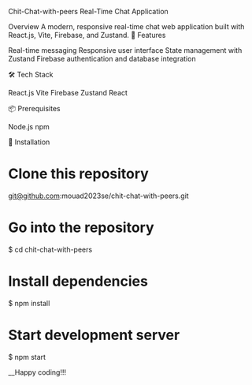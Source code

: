 Chit-Chat-with-peers   Real-Time Chat Application

Overview
A modern, responsive real-time chat web application built with React.js, Vite, Firebase, and Zustand.
🚀 Features

Real-time messaging
Responsive user interface
State management with Zustand
Firebase authentication and database integration

🛠 Tech Stack

React.js
Vite
Firebase
Zustand
React

📦 Prerequisites

Node.js
npm

🔧 Installation


# Clone this repository
git@github.com:mouad2023se/chit-chat-with-peers.git

# Go into the repository
$ cd chit-chat-with-peers

# Install dependencies
$ npm install

# Start development server
$ npm start

__Happy coding!!!
